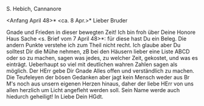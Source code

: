 S. Hebich, Cannanore

 <Anfang April 48>*
 <ca. 8 Apr.>*
Lieber Bruder

Gnade und Frieden in dieser bewegten Zeit! Ich bin froh über Deine Honore Haus Sache <s. Brief vom 7 April 48>*: für diese hast Du ein Beleg. Die andern Punkte verstehe ich zum Theil nicht recht. Ich glaube aber Du solltest Dir die Mühe nehmen, zB bei den Häusern lieber eine Liste ABCD oder so zu machen, sagen was jedes, zu welcher Zeit, gekostet, und was es einträgt. Ueberhaupt so viel mit deutlichen wahren Zahlen sagen als möglich. Der HErr gebe Dir Gnade Alles offen und verständlich zu machen. Die Teufeleyen der bösen Gedanken aber jagt kein Mensch weder aus Br M's noch aus unsern eigenen Herzen hinaus, daher der liebe HErr von uns allen herzlich um Licht angefleht werden soll. Sein Name werde auch hiedurch geheiligt!  In Liebe
 Dein HGdt.

